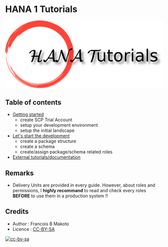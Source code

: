 # HANA 1 Tutorials

![HANATutorials](hana_tutorials_logo_small.png)

## Table of contents

- [Getting started](TUTO_01.md)
    - create SCP Trial Account
    - setup your development environment
    - setup the initial landscape
- [Let's start the development](TUTO_02.md)
    - create a package structure
    - create a schema
    - create/assign package/schema related roles
- [External tutorials/documentation](REFERENCES.md)

## Remarks

- Delivery Units are provided in every guide. However, about roles and permissions, I **highly recommand** to read and check every roles **BEFORE** to use them in a production system !!

## Credits

- Author : Francois B Makoto
- Licence : [CC-BY-SA](LICENCE.md)

[![cc-by-sa](https://i.creativecommons.org/l/by-sa/4.0/88x31.png)](LICENCE.md)
